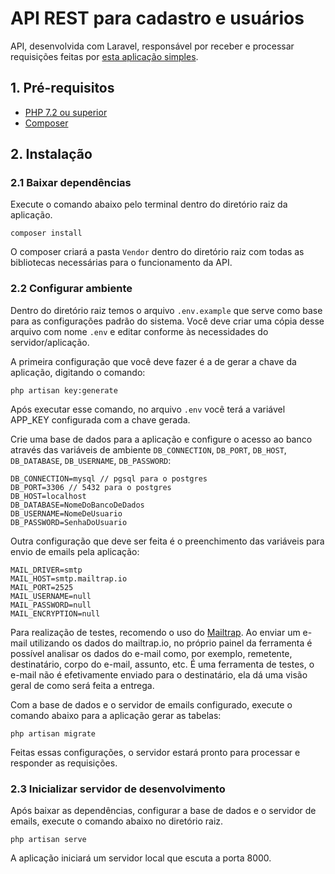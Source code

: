 # API REST para cadastro e usuários

API, desenvolvida com Laravel, responsável por receber e processar requisições feitas por [esta aplicação simples](https://github.com/waliqueiroz/conversao-front). 

## 1. Pré-requisitos

- [PHP 7.2 ou superior](https://www.php.net/)
- [Composer](https://getcomposer.org/)

##  2. Instalação

### 2.1 Baixar dependências

Execute o comando abaixo pelo terminal dentro do diretório raiz da aplicação.

```
composer install
```
O composer criará a pasta `Vendor` dentro do diretório raiz com todas as bibliotecas necessárias para o funcionamento da API.

### 2.2 Configurar ambiente

Dentro do diretório raiz temos o arquivo `.env.example` que serve como base para as configurações padrão do sistema. Você deve criar uma cópia desse arquivo com nome `.env` e editar conforme às necessidades do servidor/aplicação.

A primeira configuração que você deve fazer é a de gerar a chave da aplicação, digitando o comando:

```
php artisan key:generate
```
Após executar esse comando, no arquivo `.env` você terá a variável APP_KEY configurada com a chave gerada.

Crie uma base de dados para a aplicação e configure o acesso ao banco através das variáveis de ambiente `DB_CONNECTION`, `DB_PORT`, `DB_HOST`, `DB_DATABASE`, `DB_USERNAME`, `DB_PASSWORD`:

```
DB_CONNECTION=mysql // pgsql para o postgres
DB_PORT=3306 // 5432 para o postgres
DB_HOST=localhost
DB_DATABASE=NomeDoBancoDeDados
DB_USERNAME=NomeDeUsuario
DB_PASSWORD=SenhaDoUsuario
```

Outra configuração que deve ser feita é o preenchimento das variáveis para envio de emails pela aplicação:

```
MAIL_DRIVER=smtp
MAIL_HOST=smtp.mailtrap.io
MAIL_PORT=2525
MAIL_USERNAME=null
MAIL_PASSWORD=null
MAIL_ENCRYPTION=null
```

Para realização de testes, recomendo o uso do [Mailtrap](https://mailtrap.io/). Ao enviar um e-mail utilizando os dados do mailtrap.io, no próprio painel da ferramenta é possível analisar os dados do e-mail como, por exemplo, remetente, destinatário, corpo do e-mail, assunto, etc. É uma ferramenta de testes, o e-mail não é efetivamente enviado para o destinatário, ela dá uma visão geral de como será feita a entrega.

Com a base de dados e o servidor de emails configurado, execute o comando abaixo para a aplicação gerar as tabelas:

```
php artisan migrate
```

Feitas essas configurações, o servidor estará pronto para processar e responder as requisições.

### 2.3 Inicializar servidor de desenvolvimento

Após baixar as dependências, configurar a base de dados e o servidor de emails, execute o comando abaixo no diretório raiz.

```
php artisan serve
```

A aplicação iniciará um servidor local que escuta a porta 8000.

